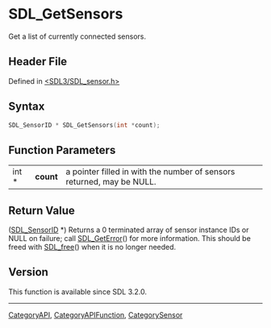 # SDL_GetSensors

Get a list of currently connected sensors.

## Header File

Defined in [<SDL3/SDL_sensor.h>](https://github.com/libsdl-org/SDL/blob/main/include/SDL3/SDL_sensor.h)

## Syntax

```c
SDL_SensorID * SDL_GetSensors(int *count);
```

## Function Parameters

|       |           |                                                                       |
| ----- | --------- | --------------------------------------------------------------------- |
| int * | **count** | a pointer filled in with the number of sensors returned, may be NULL. |

## Return Value

([SDL_SensorID](SDL_SensorID) *) Returns a 0 terminated array of sensor
instance IDs or NULL on failure; call [SDL_GetError](SDL_GetError)() for
more information. This should be freed with [SDL_free](SDL_free)() when it
is no longer needed.

## Version

This function is available since SDL 3.2.0.

----
[CategoryAPI](CategoryAPI), [CategoryAPIFunction](CategoryAPIFunction), [CategorySensor](CategorySensor)

